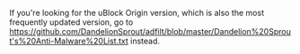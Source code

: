 If you're looking for the uBlock Origin version, which is also the most frequently updated version, go to https://github.com/DandelionSprout/adfilt/blob/master/Dandelion%20Sprout's%20Anti-Malware%20List.txt instead.

